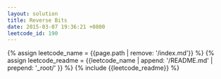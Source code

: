 ```yaml
---
layout: solution
title: Reverse Bits
date: 2015-03-07 19:36:21 +0800
leetcode_id: 190
---
```

{% assign leetcode_name = {{page.path | remove: '/index.md'}}  %}
{% assign leetcode_readme = {{leetcode_name | append: '/README.md' | prepend: '_root/' }}  %}
{% include {{leetcode_readme}} %}
